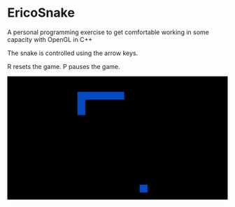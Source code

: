 # EricoSnake
A personal programming exercise to get comfortable working in some capacity with OpenGL in C++

The snake is controlled using the arrow keys.

R resets the game. P pauses the game.

![alt text](https://github.com/EricoBayani/EricoSnake/blob/main/gifs/CppSnakeClip.gif "Snake Gameplay")